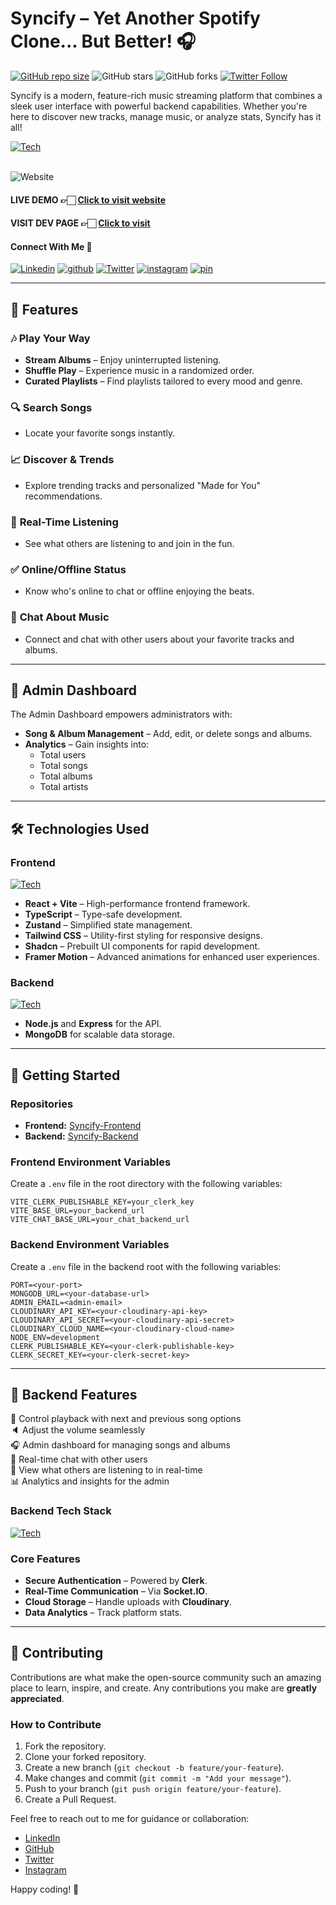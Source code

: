 # Syncify – Yet Another Spotify Clone... But Better! 🎧

[![GitHub repo size](https://img.shields.io/github/repo-size/ramxcodes/Syncify-frontend)](https://github.com/ramxcodes/Syncify-frontend) ![GitHub stars](https://img.shields.io/github/stars/ramxcodes/Syncify-frontend?style=social) ![GitHub forks](https://img.shields.io/github/forks/ramxcodes/Syncify-frontend?style=social) [![Twitter Follow](https://img.shields.io/twitter/follow/ramxcodes?style=social)](https://twitter.com/intent/follow?screen_name=ramxcodes)

Syncify is a modern, feature-rich music streaming platform that combines a sleek user interface with powerful backend capabilities. Whether you're here to discover new tracks, manage music, or analyze stats, Syncify has it all!

[![Tech](https://skillicons.dev/icons?i=react,vite,typescript,tailwindcss,github,vscode,md,vercel,nodejs,express,mongodb,js,git,postman)](https://syncify.rocks)

<br>

<img src="https://raw.githubusercontent.com/ramxcodes/Syncify/refs/heads/master/SS.png?token=GHSAT0AAAAAACWF5Z6NTH5EXCKAEDPF3O6YZZ7OPLQ" alt="Website">

#### LIVE DEMO 👉🏻 <a href="https://syncify.rocks/">Click to visit website</a>

#### VISIT DEV PAGE 👉🏻 <a href="https://syncify.rocks/dev">Click to visit</a>

#### Connect With Me 🚀

[![Linkedin](https://skillicons.dev/icons?i=linkedin)](https://www.linkedin.com/in/ramcodes) [![github](https://skillicons.dev/icons?i=github)](https://www.github.com/ramcodes) [![Twitter](https://skillicons.dev/icons?i=twitter)](https://twitter.com/ramxcodes) [![instagram](https://skillicons.dev/icons?i=instagram)](https://instagram.com/__ramfr) [![pin](https://skillicons.dev/icons?i=pinterest)](https://instagram.com/__ramfr)

---

## 🎯 **Features**

### 🎶 **Play Your Way**

- **Stream Albums** – Enjoy uninterrupted listening.
- **Shuffle Play** – Experience music in a randomized order.
- **Curated Playlists** – Find playlists tailored to every mood and genre.

### 🔍 **Search Songs**

- Locate your favorite songs instantly.

### 📈 **Discover & Trends**

- Explore trending tracks and personalized "Made for You" recommendations.

### 👀 **Real-Time Listening**

- See what others are listening to and join in the fun.

### ✅ **Online/Offline Status**

- Know who's online to chat or offline enjoying the beats.

### 💬 **Chat About Music**

- Connect and chat with other users about your favorite tracks and albums.

---

## 🎨 **Admin Dashboard**

The Admin Dashboard empowers administrators with:

- **Song & Album Management** – Add, edit, or delete songs and albums.
- **Analytics** – Gain insights into:
  - Total users
  - Total songs
  - Total albums
  - Total artists

---

## 🛠️ **Technologies Used**

### Frontend

[![Tech](https://skillicons.dev/icons?i=react,vite,typescript,tailwindcss,github,vscode,md,vercel)](https://syncify.rocks)

- **React + Vite** – High-performance frontend framework.
- **TypeScript** – Type-safe development.
- **Zustand** – Simplified state management.
- **Tailwind CSS** – Utility-first styling for responsive designs.
- **Shadcn** – Prebuilt UI components for rapid development.
- **Framer Motion** – Advanced animations for enhanced user experiences.

### Backend

[![Tech](https://skillicons.dev/icons?i=nodejs,express,mongodb,js,git,github,vscode,md,postman)](https://syncify.rocks)

- **Node.js** and **Express** for the API.
- **MongoDB** for scalable data storage.

---

## 🚀 **Getting Started**

### Repositories

- **Frontend:** [Syncify-Frontend](https://github.com/ramxcodes/Syncify-frontend)
- **Backend:** [Syncify-Backend](https://github.com/ramxcodes/Syncify-backend)

### Frontend Environment Variables

Create a `.env` file in the root directory with the following variables:

```env
VITE_CLERK_PUBLISHABLE_KEY=your_clerk_key
VITE_BASE_URL=your_backend_url
VITE_CHAT_BASE_URL=your_chat_backend_url
```

### Backend Environment Variables

Create a `.env` file in the backend root with the following variables:

```env
PORT=<your-port>
MONGODB_URL=<your-database-url>
ADMIN_EMAIL=<admin-email>
CLOUDINARY_API_KEY=<your-cloudinary-api-key>
CLOUDINARY_API_SECRET=<your-cloudinary-api-secret>
CLOUDINARY_CLOUD_NAME=<your-cloudinary-cloud-name>
NODE_ENV=development
CLERK_PUBLISHABLE_KEY=<your-clerk-publishable-key>
CLERK_SECRET_KEY=<your-clerk-secret-key>
```

---

## 🌟 **Backend Features**

🎸 Control playback with next and previous song options  
🔈 Adjust the volume seamlessly  
🎧 Admin dashboard for managing songs and albums  
💬 Real-time chat with other users  
👀 View what others are listening to in real-time  
📊 Analytics and insights for the admin

### Backend Tech Stack

[![Tech](https://skillicons.dev/icons?i=nodejs,express,mongodb,js,git,github,vscode)](https://syncify.rocks)

### Core Features

- **Secure Authentication** – Powered by **Clerk**.
- **Real-Time Communication** – Via **Socket.IO**.
- **Cloud Storage** – Handle uploads with **Cloudinary**.
- **Data Analytics** – Track platform stats.

---

## 🤝 **Contributing**

Contributions are what make the open-source community such an amazing place to learn, inspire, and create. Any contributions you make are **greatly appreciated**.

### How to Contribute

1. Fork the repository.
2. Clone your forked repository.
3. Create a new branch (`git checkout -b feature/your-feature`).
4. Make changes and commit (`git commit -m "Add your message"`).
5. Push to your branch (`git push origin feature/your-feature`).
6. Create a Pull Request.

Feel free to reach out to me for guidance or collaboration:

- [LinkedIn](https://www.linkedin.com/in/ramcodes)
- [GitHub](https://github.com/ramxcodes)
- [Twitter](https://twitter.com/ramxcodes)
- [Instagram](https://instagram.com/__ramfr)

Happy coding! 🚀
